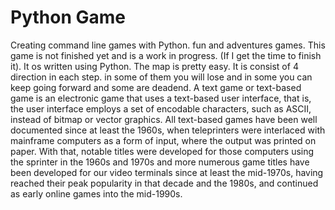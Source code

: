 # Python Game

Creating command line games with Python. fun and adventures games.
This game is not finished yet and is a work in progress. (If I get the time to finish it). It os written using Python. The map is pretty easy.
It is consist of 4 direction in each step. in some of them you will lose and in some you can keep going forward and some are deadend.
A text game or text-based game is an electronic game that uses a text-based user interface, that is, the user interface employs a set of encodable characters, such as ASCII, instead of bitmap or vector graphics.
All text-based games have been well documented since at least the 1960s, when teleprinters were interlaced with mainframe computers as a form of input, where the output was printed on paper. With that, notable titles were developed for those computers using the sprinter in the 1960s and 1970s and more numerous game titles have been developed for our video terminals since at least the mid-1970s, having reached their peak popularity in that decade and the 1980s, and continued as early online games into the mid-1990s.
